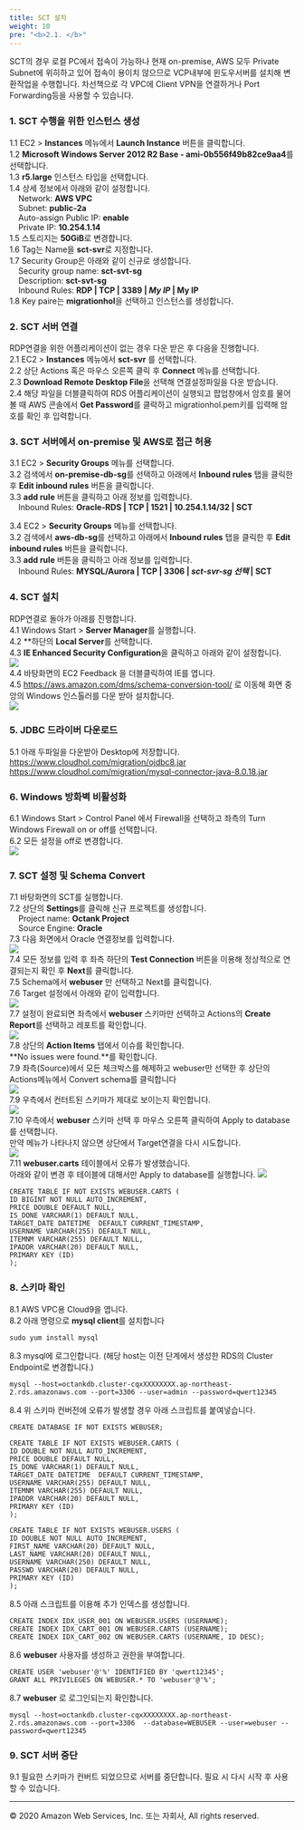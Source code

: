 ```yaml
---
title: SCT 설치
weight: 10
pre: "<b>2.1. </b>"
---
```


SCT의 경우 로컬 PC에서 접속이 가능하나 현재 on-premise, AWS 모두 Private Subnet에 위히하고 있어 접속이 용이치 않으므로 VCP내부에 윈도우서버를 설치해 변환작업을 수행합니다. 차선책으로 각 VPC에 Client VPN을 연결하거나 Port Forwarding등을 사용할 수 있습니다.

### 1. SCT 수행을 위한 인스턴스 생성  
1.1 EC2 > **Instances** 메뉴에서 **Launch Instance** 버튼을 클릭합니다.  
1.2 **Microsoft Windows Server 2012 R2 Base - ami-0b556f49b82ce9aa4**를 선택합니다.  
1.3 **r5.large** 인스턴스 타입을 선택합니다.  
1.4 상세 정보에서 아래와 같이 설정합니다.  
&nbsp;&nbsp;&nbsp;&nbsp;Network: **AWS VPC**  
&nbsp;&nbsp;&nbsp;&nbsp;Subnet: **public-2a**  
&nbsp;&nbsp;&nbsp;&nbsp;Auto-assign Public IP: **enable**  
&nbsp;&nbsp;&nbsp;&nbsp;Private IP: **10.254.1.14**  
1.5 스토리지는 **50GiB**로 변경합니다.  
1.6 Tag는 Name을 **sct-svr**로 지정합니다.  
1.7 Security Group은 아래와 같이 신규로 생성합니다.  
&nbsp;&nbsp;&nbsp;&nbsp;Security group name: **sct-svt-sg**  
&nbsp;&nbsp;&nbsp;&nbsp;Description: **sct-svt-sg**  
&nbsp;&nbsp;&nbsp;&nbsp;Inbound Rules: **RDP | TCP | 3389 | *My IP* | My IP**  
1.8 Key paire는 **migrationhol**을 선택하고 인스턴스를 생성합니다.  



### 2. SCT 서버 연결   
RDP연결을 위한 어플리케이션이 없는 경우 다운 받은 후 다음을 진행합니다.  
2.1 EC2 > **Instances** 메뉴에서 **sct-svr** 를 선택합니다.  
2.2 상단 Actions 혹은 마우스 오른쪽 클릭 후 **Connect** 메뉴를 선택합니다.  
2.3 **Download Remote Desktop File**을 선택해 연결설정파일을 다운 받습니다.  
2.4 해당 파일을 더블클릭하여 RDS 어플리케이션이 실행되고 팝업창에서 암호를 물어볼 때 AWS 콘솔에서 **Get Password**를 클락하고 migrationhol.pem키를 입력해 암호를 확인 후 입력합니다.  

### 3. SCT 서버에서 on-premise 및 AWS로 접근 허용  
3.1 EC2 > **Security Groups** 메뉴를 선택합니다.  
3.2 검색에서 **on-premise-db-sg**를 선택하고 아래에서 **Inbound rules** 탭을 클릭한 후 **Edit inbound rules** 버튼을 클릭합니다.  
3.3 **add rule** 버튼을 클릭하고 아래 정보를 입력합니다.  
&nbsp;&nbsp;&nbsp;&nbsp;Inbound Rules: **Oracle-RDS | TCP | 1521 | 10.254.1.14/32 | SCT**  

3.4 EC2 > **Security Groups** 메뉴를 선택합니다.  
3.2 검색에서 **aws-db-sg**를 선택하고 아래에서 **Inbound rules** 탭을 클릭한 후 **Edit inbound rules** 버튼을 클릭합니다.  
3.3 **add rule** 버튼을 클릭하고 아래 정보를 입력합니다.  
&nbsp;&nbsp;&nbsp;&nbsp;Inbound Rules: **MYSQL/Aurora | TCP | 3306 | *sct-svr-sg 선택* | SCT**    



### 4. SCT 설치   
RDP연결로 돌아가 아래를 진행합니다.  
4.1 Windows Start > **Server Manager**를 실행합니다.  
4.2 **하단의 **Local Server**를 선택합니다.  
4.3 **IE Enhanced Security Configuration**을 클릭하고 아래와 같이 설정합니다.  
![](/images/lab2/sct_windows_1.png#center)    
4.4 바탕화면의 EC2 Feedback 을 더블클릭하여 IE를 엽니다.  
4.5 https://aws.amazon.com/dms/schema-conversion-tool/ 로 이동해 화면 중앙의 Windows 인스톨러를 다운 받아 설치합니다.  
![](/images/lab2/sct_windows_2.png#center)    

### 5. JDBC 드라이버 다운로드    
5.1 아래 두파일을 다운받아 Desktop에 저장합니다.
https://www.cloudhol.com/migration/ojdbc8.jar  
https://www.cloudhol.com/migration/mysql-connector-java-8.0.18.jar

### 6. Windows 방화벽 비활성화    
6.1 Windows Start > Control Panel 에서 Firewall을 선택하고 좌측의 Turn Windows Firewall on or off를 선택합니다.  
6.2 모든 설정을 off로 변경합니다.  
![](/images/lab2/sct_windows_5.png#center)  


### 7. SCT 설정 및 Schema Convert  
7.1 바탕화면의 SCT를 실행합니다.  
7.2 상단의 **Settings**를 클릭해 신규 프로젝트를 생성합니다.  
&nbsp;&nbsp;&nbsp;&nbsp;Project name: **Octank Project**  
&nbsp;&nbsp;&nbsp;&nbsp;Source Engine: **Oracle**  
7.3 다음 화면에서 Oracle 연결정보를 입력합니다.  
![](/images/lab2/sct_windows_4.png#center)  
7.4 모든 정보를 입력 후 좌측 하단의 **Test Connection** 버튼을 이용해 정상적으로 연결되는지 확인 후 **Next**를 클릭합니다.  
7.5 Schema에서 **webuser** 만 선택하고 Next를 클릭합니다.   
7.6 Target 설정에서 아래와 같이 입력합니다.   
![](/images/lab2/sct_windows_6.png#center)   
7.7 설정이 완료되면 좌측에서 **webuser** 스키마만 선택하고 Actions의 **Create Report**를 선택하고 레포트를 확인합니다.  
![](/images/lab2/sct_windows_9.png#center)   
7.8 상단의 **Action Items** 탭에서 이슈를 확인합니다.  
**No issues were found.**를 확인합니다.  
7.9 좌측(Source)에서 모든 체크박스를 해제하고 webuser만 선택한 후 상단의 Actions메뉴에서 Convert schema를 클릭합니다   
![](/images/lab2/sct_windows_7.png#center)  
7.9 우측에서 컨터트된 스키마가 제대로 보이는지 확인합니다.  
![](/images/lab2/sct_windows_8.png#center)  
7.10 우측에서 **webuser** 스키마 선택 후 마우스 오른쪽 클릭하여 Apply to database를 선택합니다.   
만약 메뉴가 나타나지 않으면 상단에서 Target연결을 다시 시도합니다.  
![](/images/lab2/sct_windows_13.png#center)  
7.11 **webuser.carts** 테이블에서 오류가 발생했습니다.  
아래와 같이 변경 후 테이블에 대해서만 Apply to database를 실행합니다.
![](/images/lab2/sct_windows_14.png#center)
```
CREATE TABLE IF NOT EXISTS WEBUSER.CARTS (
ID BIGINT NOT NULL AUTO_INCREMENT,
PRICE DOUBLE DEFAULT NULL,
IS_DONE VARCHAR(1) DEFAULT NULL,
TARGET_DATE DATETIME  DEFAULT CURRENT_TIMESTAMP,
USERNAME VARCHAR(255) DEFAULT NULL,
ITEMNM VARCHAR(255) DEFAULT NULL,
IPADDR VARCHAR(20) DEFAULT NULL,
PRIMARY KEY (ID)
);
```
### 8. 스키마 확인
8.1 AWS VPC용 Cloud9을 엽니다.  
8.2 아래 명령으로 **mysql client**를 설치합니다
```
sudo yum install mysql
```
8.3 mysql에 로그인합니다. (해당 host는 이전 단계에서 생성한 RDS의 Cluster Endpoint로 변경합니다.)
```
mysql --host=octankdb.cluster-cqxXXXXXXXX.ap-northeast-2.rds.amazonaws.com --port=3306 --user=admin --password=qwert12345
```
8.4 위 스키마 컨버전에 오류가 발생할 경우 아래 스크립트를 붙여넣습니다.
```
CREATE DATABASE IF NOT EXISTS WEBUSER;

CREATE TABLE IF NOT EXISTS WEBUSER.CARTS (
ID DOUBLE NOT NULL AUTO_INCREMENT,
PRICE DOUBLE DEFAULT NULL,
IS_DONE VARCHAR(1) DEFAULT NULL,
TARGET_DATE DATETIME  DEFAULT CURRENT_TIMESTAMP,
USERNAME VARCHAR(255) DEFAULT NULL,
ITEMNM VARCHAR(255) DEFAULT NULL,
IPADDR VARCHAR(20) DEFAULT NULL,
PRIMARY KEY (ID)
);

CREATE TABLE IF NOT EXISTS WEBUSER.USERS (
ID DOUBLE NOT NULL AUTO_INCREMENT,
FIRST_NAME VARCHAR(20) DEFAULT NULL,
LAST_NAME VARCHAR(20) DEFAULT NULL,
USERNAME VARCHAR(250) DEFAULT NULL,
PASSWD VARCHAR(20) DEFAULT NULL,
PRIMARY KEY (ID)
);
```
8.5 아래 스크립트를 이용해 추가 인덱스를 생성합니다.
```
CREATE INDEX IDX_USER_001 ON WEBUSER.USERS (USERNAME);
CREATE INDEX IDX_CART_001 ON WEBUSER.CARTS (USERNAME);
CREATE INDEX IDX_CART_002 ON WEBUSER.CARTS (USERNAME, ID DESC);
```
8.6 **webuser** 사용자를 생성하고 권한을 부여합니다.
```
CREATE USER 'webuser'@'%' IDENTIFIED BY 'qwert12345';
GRANT ALL PRIVILEGES ON WEBUSER.* TO 'webuser'@'%';

```
8.7 **webuser** 로 로그인되는지 확인합니다.
```
mysql --host=octankdb.cluster-cqxXXXXXXXX.ap-northeast-2.rds.amazonaws.com --port=3306  --database=WEBUSER --user=webuser --password=qwert12345
```


### 9. SCT 서버 중단  
9.1 필요한 스키마가 컨버트 되었으므로 서버를 중단합니다. 필요 시 다시 시작 후 사용할 수 있습니다.

---
© 2020 Amazon Web Services, Inc. 또는 자회사, All rights reserved.
